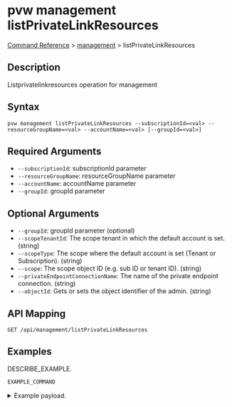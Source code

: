 # pvw management listPrivateLinkResources
[Command Reference](../../../README.md#command-reference) > [management](./main.md) > listPrivateLinkResources

## Description
Listprivatelinkresources operation for management

## Syntax
```
pvw management listPrivateLinkResources --subscriptionId=<val> --resourceGroupName=<val> --accountName=<val> [--groupId=<val>]
```

## Required Arguments
- `--subscriptionId`: subscriptionId parameter
- `--resourceGroupName`: resourceGroupName parameter
- `--accountName`: accountName parameter
- `--groupId`: groupId parameter

## Optional Arguments
- `--groupId`: groupId parameter (optional)
- `--scopeTenantId`: The scope tenant in which the default account is set. (string)
- `--scopeType`: The scope where the default account is set (Tenant or Subscription). (string)
- `--scope`: The scope object ID (e.g. sub ID or tenant ID). (string)
- `--privateEndpointConnectionName`: The name of the private endpoint connection. (string)
- `--objectId`: Gets or sets the object identifier of the admin. (string)

## API Mapping
 >  > []()
```
GET /api/management/listPrivateLinkResources
```

## Examples
DESCRIBE_EXAMPLE.
```powershell
EXAMPLE_COMMAND
```
<details><summary>Example payload.</summary>
<p>

```json
PASTE_JSON_HERE
```
</p>
</details>